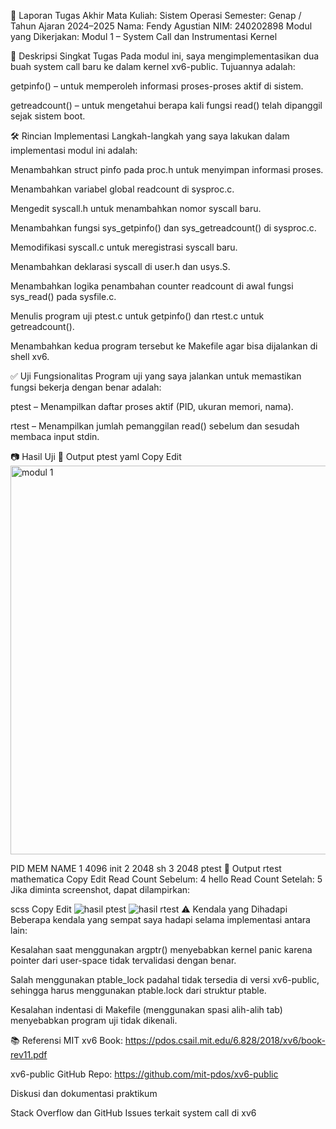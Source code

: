 📝 Laporan Tugas Akhir
Mata Kuliah: Sistem Operasi
Semester: Genap / Tahun Ajaran 2024–2025
Nama: Fendy Agustian
NIM: 240202898
Modul yang Dikerjakan:
Modul 1 – System Call dan Instrumentasi Kernel

📌 Deskripsi Singkat Tugas
Pada modul ini, saya mengimplementasikan dua buah system call baru ke dalam kernel xv6-public. Tujuannya adalah:

getpinfo() – untuk memperoleh informasi proses-proses aktif di sistem.

getreadcount() – untuk mengetahui berapa kali fungsi read() telah dipanggil sejak sistem boot.

🛠️ Rincian Implementasi
Langkah-langkah yang saya lakukan dalam implementasi modul ini adalah:

Menambahkan struct pinfo pada proc.h untuk menyimpan informasi proses.

Menambahkan variabel global readcount di sysproc.c.

Mengedit syscall.h untuk menambahkan nomor syscall baru.

Menambahkan fungsi sys_getpinfo() dan sys_getreadcount() di sysproc.c.

Memodifikasi syscall.c untuk meregistrasi syscall baru.

Menambahkan deklarasi syscall di user.h dan usys.S.

Menambahkan logika penambahan counter readcount di awal fungsi sys_read() pada sysfile.c.

Menulis program uji ptest.c untuk getpinfo() dan rtest.c untuk getreadcount().

Menambahkan kedua program tersebut ke Makefile agar bisa dijalankan di shell xv6.

✅ Uji Fungsionalitas
Program uji yang saya jalankan untuk memastikan fungsi bekerja dengan benar adalah:

ptest – Menampilkan daftar proses aktif (PID, ukuran memori, nama).

rtest – Menampilkan jumlah pemanggilan read() sebelum dan sesudah membaca input stdin.

📷 Hasil Uji
📍 Output ptest
yaml
Copy
Edit<img width="725" height="622" alt="modul 1" src="https://github.com/user-attachments/assets/0b10e034-a0dd-40a6-a1c1-44f2a8b5038a" />

PID	MEM	NAME
1	4096	init
2	2048	sh
3	2048	ptest
📍 Output rtest
mathematica
Copy
Edit
Read Count Sebelum: 4
hello
Read Count Setelah: 5
Jika diminta screenshot, dapat dilampirkan:

scss
Copy
Edit
![hasil ptest](./screenshots/ptest_output.png)
![hasil rtest](./screenshots/rtest_output.png)
⚠️ Kendala yang Dihadapi
Beberapa kendala yang sempat saya hadapi selama implementasi antara lain:

Kesalahan saat menggunakan argptr() menyebabkan kernel panic karena pointer dari user-space tidak tervalidasi dengan benar.

Salah menggunakan ptable_lock padahal tidak tersedia di versi xv6-public, sehingga harus menggunakan ptable.lock dari struktur ptable.

Kesalahan indentasi di Makefile (menggunakan spasi alih-alih tab) menyebabkan program uji tidak dikenali.

📚 Referensi
MIT xv6 Book: https://pdos.csail.mit.edu/6.828/2018/xv6/book-rev11.pdf

xv6-public GitHub Repo: https://github.com/mit-pdos/xv6-public

Diskusi dan dokumentasi praktikum

Stack Overflow dan GitHub Issues terkait system call di xv6

